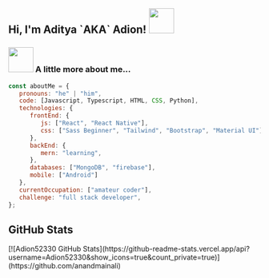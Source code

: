 <h2> Hi, I'm Aditya `AKA` Adion! <img src="https://media.giphy.com/media/mGcNjsfWAjY5AEZNw6/giphy.gif" width="50"></h2>

### <img src="https://media.giphy.com/media/VgCDAzcKvsR6OM0uWg/giphy.gif" width="50"> A little more about me...

```javascript
const aboutMe = {
   pronouns: "he" | "him",
   code: [Javascript, Typescript, HTML, CSS, Python],
   technologies: {
      frontEnd: {
         js: ["React", "React Native"],
         css: ["Sass Beginner", "Tailwind", "Bootstrap", "Material UI"]
      },
      backEnd: {
         mern: "learning",
      },
      databases: ["MongoDB", "firebase"],
      mobile: ["Android"]
   },
   currentOccupation: ["amateur coder"],
   challenge: "full stack developer",
};
```

<h2>GitHub Stats</h2>
[![Adion52330 GitHub Stats](https://github-readme-stats.vercel.app/api?username=Adion52330&show_icons=true&count_private=true)](https://github.com/anandmainali)
